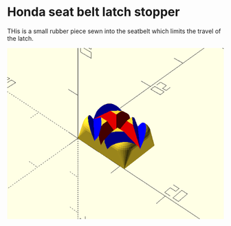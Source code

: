 # Honda seat belt latch stopper

THis is a small rubber piece sewn into the seatbelt which limits the travel of the latch.

![](honda_seatbelt.png)
